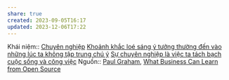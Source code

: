 ```yaml
---
share: true
created: 2023-09-05T16:17
updated: 2023-12-06T17:22
---
```

Khái niệm:: [Chuyên nghiệp](Chuy%C3%AAn%20nghi%E1%BB%87p.md)
[Khoảnh khắc loé sáng ý tưởng thường đến vào những lúc ta không tập trung chú ý](Kho%E1%BA%A3nh%20kh%E1%BA%AFc%20lo%C3%A9%20s%C3%A1ng%20%C3%BD%20t%C6%B0%E1%BB%9Fng%20th%C6%B0%E1%BB%9Dng%20%C4%91%E1%BA%BFn%20v%C3%A0o%20nh%E1%BB%AFng%20l%C3%BAc%20ta%20kh%C3%B4ng%20t%E1%BA%ADp%20trung%20ch%C3%BA%20%C3%BD.md)
[Sự chuyên nghiệp là việc ta tách bạch cuộc sống và công việc](./S%E1%BB%B1%20chuy%C3%AAn%20nghi%E1%BB%87p%20l%C3%A0%20vi%E1%BB%87c%20ta%20t%C3%A1ch%20b%E1%BA%A1ch%20cu%E1%BB%99c%20s%E1%BB%91ng%20v%C3%A0%20c%C3%B4ng%20vi%E1%BB%87c.md)
Nguồn:: [Paul Graham](Paul%20Graham.md), [What Business Can Learn from Open Source](http://www.paulgraham.com/opensource.html)